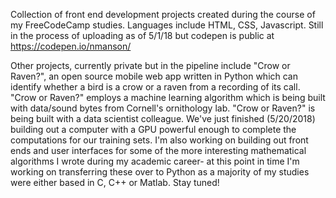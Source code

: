Collection of front end development projects created during the course of my FreeCodeCamp studies.  Languages include HTML, CSS, Javascript.  Still in the process of uploading as of 5/1/18 but codepen is public at https://codepen.io/nmanson/

Other projects, currently private but in the pipeline include "Crow or Raven?", an open source mobile web app written in Python which can identify whether a bird is a crow or a raven from a recording of its call.  "Crow or Raven?" employs a machine learning algorithm which is being built with data/sound bytes from Cornell's ornithology lab.  "Crow or Raven?" is being built with a data scientist colleague.  We've just finished (5/20/2018) building out a computer with a GPU powerful enough to complete the computations for our training sets.  I'm also working on building out front ends and user interfaces for some of the more interesting mathematical algorithms I wrote during my academic career- at this point in time I'm working on transferring these over to Python as a majority of my studies were either based in C, C++ or Matlab. Stay tuned!
